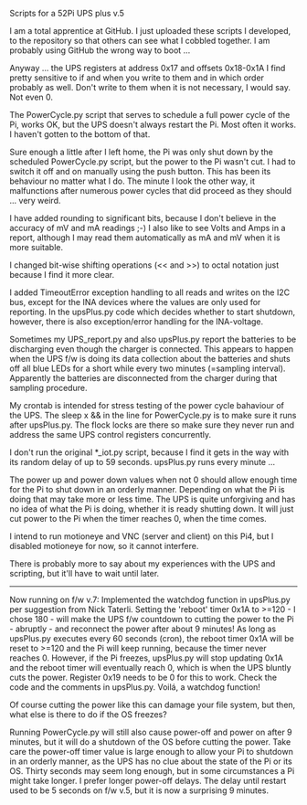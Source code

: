Scripts for a 52Pi UPS plus v.5


I am a total apprentice at GitHub. I just uploaded these scripts I developed, to the repository so that others can see what I cobbled together. I am probably using GitHub the wrong way to boot ...

Anyway ...
the UPS registers at address 0x17 and offsets 0x18-0x1A I find pretty sensitive to if and when you write to them and in which order probably as well. Don't write to them when it is not necessary, I would say. Not even 0.

The PowerCycle.py script that serves to schedule a full power cycle of the Pi, works OK, but the UPS doesn't always restart the Pi. Most often it works. I haven't gotten to the bottom of that.

Sure enough a little after I left home, the Pi was only shut down by the scheduled PowerCycle.py script, but the power to the Pi wasn't cut. I had to switch it off and on manually using the push button. This has been its behaviour no matter what I do. The minute I look the other way, it malfunctions after numerous power cycles that did proceed as they should ... very weird.

I have added rounding to significant bits, because I don't believe in the accuracy of mV and mA readings ;-) I also like to see Volts and Amps in a report, although I may read them automatically as mA and mV when it is more suitable.

I changed bit-wise shifting operations (<< and >>) to octal notation just because I find it more clear.

I added TimeoutError exception handling to all reads and writes on the I2C bus, except for the INA devices where the values are only used for reporting. In the upsPlus.py code which decides whether to start shutdown, however, there is also exception/error handling for the INA-voltage.

Sometimes my UPS_report.py and also upsPlus.py report the batteries to be discharging even though the charger is connected. This appears to happen when the UPS f/w is doing its data collection about the batteries and shuts off all blue LEDs for a short while every two minutes (=sampling interval). Apparently the batteries are disconnected from the charger during that sampling procedure.

My crontab is intended for stress testing of the power cycle bahaviour of the UPS.
The sleep x && in the line for PowerCycle.py is to make sure it runs after upsPlus.py.
The flock locks are there so make sure they never run and address the same UPS control registers concurrently.

I don't run the original *_iot.py script, because I find it gets in the way with its random delay of up to 59 seconds. upsPlus.py runs every minute ...

The power up and power down values when not 0 should allow enough time for the Pi to shut down in an orderly manner. Depending on what the Pi is doing that may take more or less time.
The UPS is quite unforgiving and has no idea of what the Pi is doing, whether it is ready shutting down. It will just cut power to the Pi when the timer reaches 0, when the time comes.

I intend to run motioneye and VNC (server and client) on this Pi4, but I disabled motioneye for now, so it cannot interfere.

There is probably more to say about my experiences with the UPS and scripting, but it'll have to wait until later.

------------------------------------------------------------

Now running on f/w v.7:
Implemented the watchdog function in upsPlus.py per suggestion from Nick Taterli.
Setting the 'reboot' timer 0x1A to >=120 - I chose 180 - will make the UPS f/w countdown to cutting the power to the Pi - abruptly - and reconnect the power after about 9 minutes!
As long as upsPlus.py executes every 60 seconds (cron), the reboot timer 0x1A will be reset to >=120 and the Pi will keep running, because the timer never reaches 0.
However, if the Pi freezes, upsPlus.py will stop updating 0x1A and the reboot timer will eventually reach 0, which is when the UPS bluntly cuts the power.
Register 0x19 needs to be 0 for this to work. Check the code and the comments in upsPlus.py.
Voilá, a watchdog function!

Of course cutting the power like this can damage your file system, but then, what else is there to do if the OS freezes?

Running PowerCycle.py will still also cause power-off and power on after 9 minutes, but it will do a shutdown of the OS before cutting the power. Take care the power-off timer value is large enough to allow your Pi to shutdown in an orderly manner, as the UPS has no clue about the state of the Pi or its OS.
Thirty seconds may seem long enough, but in some circumstances a Pi might take longer. I prefer longer power-off delays.
The delay until restart used to be 5 seconds on f/w v.5, but it is now a surprising 9 minutes.

